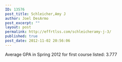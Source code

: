 ```yaml
---
ID: 13576
post_title: Schleicher,Amy J
author: Joel DesArmo
post_excerpt: ""
layout: post
permalink: http://effrtlss.com/schleicheramy-j-3/
published: true
post_date: 2012-11-02 20:56:06
---
```

<p>Average GPA in Spring 2012 for first course listed: 3.777</p>